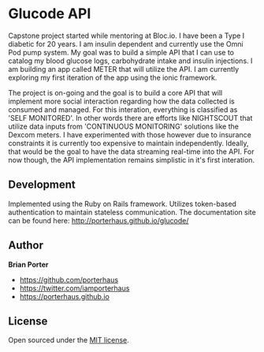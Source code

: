 # Glucode API

Capstone project started while mentoring at Bloc.io. I have been a Type I diabetic for 20 years. I am insulin dependent and currently use the Omni Pod pump system. My goal was to build a simple API that I can use to catalog my blood glucose logs, carbohydrate intake and insulin injections. I am building an app called METER that will utilize the API. I am currently exploring my first iteration of the app using the ionic framework.

The project is on-going and the goal is to build a core API that will implement more social interaction regarding how the data collected is consumed and managed. For this interation, everything is classified as 'SELF MONITORED'. In other words there are efforts like NIGHTSCOUT that utilize data inputs from 'CONTINUOUS MONITORING' solutions like the Dexcom meters. I have experimented with those however due to insurance constraints it is currently too expensive to maintain independently. Ideally, that would be the goal to have the data streaming real-time into the API. For now though, the API implementation remains simplistic in it's first interation. 

## Development

Implemented using the Ruby on Rails framework. Utilizes token-based authentication to maintain stateless communication. The documentation site can be found here: <http://porterhaus.github.io/glucode/> 


## Author

**Brian Porter**
- <https://github.com/porterhaus>
- <https://twitter.com/iamporterhaus>
- <https://porterhaus.github.io>

## License

Open sourced under the [MIT license](LICENSE.md).
